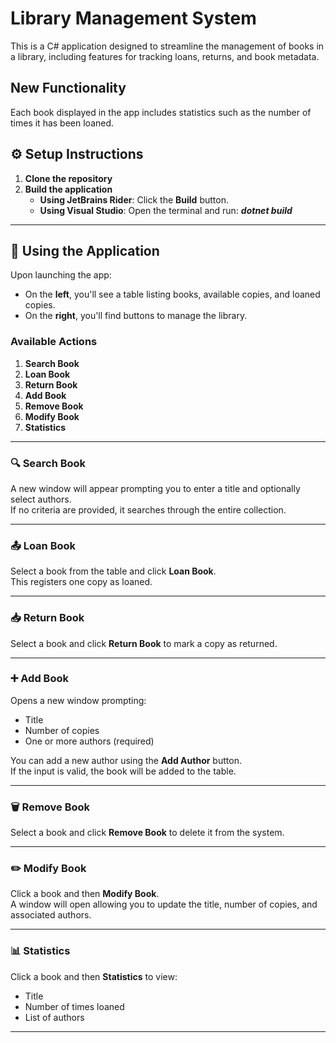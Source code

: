 # Library Management System

This is a C# application designed to streamline the management of books in a library, including features for tracking loans, returns, and book metadata.

## New Functionality

Each book displayed in the app includes statistics such as the number of times it has been loaned.

## ⚙️ Setup Instructions

1. **Clone the repository**
2. **Build the application**
   - **Using JetBrains Rider**: Click the **Build** button.
   - **Using Visual Studio**: Open the terminal and run: ***dotnet build***

---

## 🧭 Using the Application

Upon launching the app:
- On the **left**, you'll see a table listing books, available copies, and loaned copies.
- On the **right**, you'll find buttons to manage the library.

### Available Actions

1. **Search Book**
2. **Loan Book**
3. **Return Book**
4. **Add Book**
5. **Remove Book**
6. **Modify Book**
7. **Statistics**

---

### 🔍 Search Book

A new window will appear prompting you to enter a title and optionally select authors.  
If no criteria are provided, it searches through the entire collection.

---

### 📤 Loan Book

Select a book from the table and click **Loan Book**.  
This registers one copy as loaned.

---

### 📥 Return Book

Select a book and click **Return Book** to mark a copy as returned.

---

### ➕ Add Book

Opens a new window prompting:
- Title
- Number of copies
- One or more authors (required)

You can add a new author using the **Add Author** button.  
If the input is valid, the book will be added to the table.

---

### 🗑️ Remove Book

Select a book and click **Remove Book** to delete it from the system.

---

### ✏️ Modify Book

Click a book and then **Modify Book**.  
A window will open allowing you to update the title, number of copies, and associated authors.

---

### 📊 Statistics

Click a book and then **Statistics** to view:
- Title
- Number of times loaned
- List of authors

---

